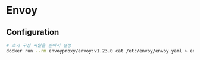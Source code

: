 # Envoy

## Configuration

```sh
# 초기 구성 파일을 받아서 설정
docker run --rm envoyproxy/envoy:v1.23.0 cat /etc/envoy/envoy.yaml > envoy.yaml.example
```
